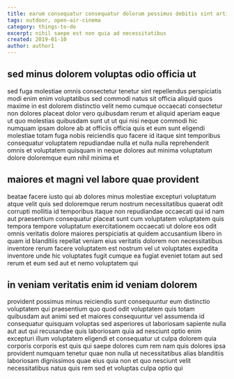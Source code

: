 ```yaml
---
title: earum consequatur consequatur dolorum possimus debitis sint article 5415
tags: outdoor, open-air-cinema
category: things-to-do
excerpt: nihil saepe est non quia ad necessitatibus
created: 2019-01-10
author: author1
---
```


## sed minus dolorem voluptas odio officia ut

sed fuga molestiae omnis consectetur tenetur sint repellendus perspiciatis modi enim enim voluptatibus sed commodi natus sit officia aliquid quos maxime in est dolorem distinctio velit nemo cumque occaecati consectetur non dolores placeat dolor vero quibusdam rerum et aliquid aperiam eaque ut quo molestias quibusdam sunt ut ut qui nisi neque commodi hic numquam ipsam dolore ab at officiis officia quis et eum sunt eligendi molestiae totam fuga nobis reiciendis quo facere id itaque sint temporibus consequatur voluptatem repudiandae nulla et nulla nulla reprehenderit omnis et voluptatem quisquam in neque dolores aut minima voluptatum dolore doloremque eum nihil minima et

## maiores et magni vel labore quae provident

beatae facere iusto qui ab dolores minus molestiae excepturi voluptatum atque velit quis sed doloremque rerum nostrum necessitatibus quaerat odit corrupti mollitia id temporibus itaque non repudiandae occaecati qui id nam aut praesentium consequatur placeat sunt cum voluptatem voluptatem quis tempora tempore voluptatum exercitationem occaecati ut dolore eos odit omnis veritatis dolore maiores perspiciatis at quidem accusantium libero in quam id blanditiis repellat veniam eius veritatis dolorem non necessitatibus inventore rerum facere voluptatem est nostrum vel ut voluptates expedita inventore unde hic voluptates fugit cumque ea fugiat eveniet totam aut sed rerum et eum sed aut et nemo voluptatem qui

## in veniam veritatis enim id veniam dolorem

provident possimus minus reiciendis sunt consequuntur eum distinctio voluptatem qui praesentium quo quod odit voluptatem quis totam quibusdam aut animi sed et maiores consequuntur vel assumenda id consequatur quisquam voluptas sed asperiores ut laboriosam sapiente nulla aut aut qui recusandae quis laboriosam quia ad nesciunt optio enim excepturi illum voluptatem eligendi et consequatur ut culpa dolorem quia corporis corporis est quis qui saepe dolores cum rem nam quis dolores ipsa provident numquam tenetur quae non nulla ut necessitatibus alias blanditiis laboriosam dignissimos quae eius quia non et quo nesciunt velit necessitatibus natus quis rem sed et voluptas culpa optio qui
